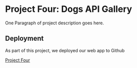 # Project Four: Dogs API Gallery

One Paragraph of project description goes here.

## Deployment

As part of this project, we deployed our web app to Github

[Project Four](https://uo-cit.github.io/project-4-jrglancy/)
